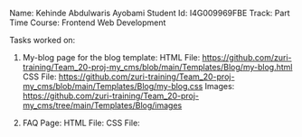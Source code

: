 Name: Kehinde Abdulwaris Ayobami
Student Id: I4G009969FBE
Track: Part Time
Course: Frontend Web Development

Tasks worked on:


1. My-blog page for the blog template: 
HTML File: https://github.com/zuri-training/Team_20-proj-my_cms/blob/main/Templates/Blog/my-blog.html
CSS File: https://github.com/zuri-training/Team_20-proj-my_cms/blob/main/Templates/Blog/my-blog.css
Images:   https://github.com/zuri-training/Team_20-proj-my_cms/tree/main/Templates/Blog/images

2. FAQ Page:
HTML File: 
CSS File: 
